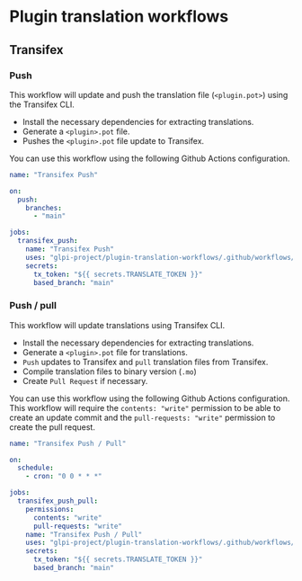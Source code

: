# Plugin translation workflows

## Transifex

### Push

This workflow will update and push the translation file (`<plugin.pot>`) using the Transifex CLI.

* Install the necessary dependencies for extracting translations.
* Generate a `<plugin>.pot` file.
* Pushes the `<plugin>.pot` file update to Transifex.

You can use this workflow using the following Github Actions configuration.


```yaml
name: "Transifex Push"

on:
  push:
    branches:
      - "main"

jobs:
  transifex_push:
    name: "Transifex Push"
    uses: "glpi-project/plugin-translation-workflows/.github/workflows/transifex_push.yml@v1"
    secrets:
      tx_token: "${{ secrets.TRANSLATE_TOKEN }}"
      based_branch: "main"

```


### Push / pull

This workflow will update translations using Transifex CLI.

* Install the necessary dependencies for extracting translations.
* Generate a `<plugin>.pot` file for translations.
* `Push` updates to Transifex and `pull` translation files from Transifex.
* Compile translation files to binary version (`.mo`)
* Create `Pull Request` if necessary.

You can use this workflow using the following Github Actions configuration.
This workflow will require the `contents: "write"` permission to be able to create an update commit and the `pull-requests: "write"` permission to create the pull request.


```yaml
name: "Transifex Push / Pull"

on:
  schedule:
    - cron: "0 0 * * *"

jobs:
  transifex_push_pull:
    permissions:
      contents: "write"
      pull-requests: "write"
    name: "Transifex Push / Pull"
    uses: "glpi-project/plugin-translation-workflows/.github/workflows/transifex_push_pull.yml@v1"
    secrets:
      tx_token: "${{ secrets.TRANSLATE_TOKEN }}"
      based_branch: "main"

```

